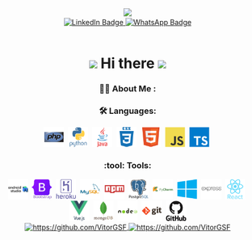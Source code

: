 <div id="header" align="center">
  <img src="https://media2.giphy.com/media/qgQUggAC3Pfv687qPC/giphy.gif?cid=ecf05e47sbbllx3h39i6p6r6epdx9kohpw93ymyjbxy31tla&rid=giphy.gif&ct=g" width="200"/>
  

  <div id="badges">
    <a href="https://www.linkedin.com/in/vitor-gabriel-de-souza-farias-564651196/">
      <img src="https://img.shields.io/badge/LinkedIn-blue?style=for-the-badge&logo=linkedin&logoColor=white" alt="LinkedIn Badge"/>
    </a>
    <a href="https://api.whatsapp.com/send?phone=5567996733838">
      <img src="https://img.shields.io/badge/WhatsApp-green?style=for-the-badge&logo=whatsapp&logoColor=white" alt="WhatsApp Badge"/>
    </a>
  </div>

  <img src="https://komarev.com/ghpvc/?username=VitorGSF&style=flat-square&color=red" alt=""/>
  
  <h1>
    <img src="https://emojipedia-us.s3.dualstack.us-west-1.amazonaws.com/thumbs/120/sony/336/moai_1f5ff.png" />
    Hi there
    <img src="https://media.giphy.com/media/hvRJCLFzcasrR4ia7z/giphy.gif" width="30px"/>
  </h1>
  
  ### :man_technologist: About Me :
  
  ### :hammer_and_wrench: Languages:
  <div>
    <img src="https://github.com/devicons/devicon/blob/master/icons/php/php-original.svg" title="PHP" alt="PHP" width="40" height="40"/>&nbsp;
    <img src="https://github.com/devicons/devicon/blob/master/icons/python/python-original-wordmark.svg" title="Python" alt="Python" width="40" height="40"/>&nbsp;
    <img src="https://github.com/devicons/devicon/blob/master/icons/java/java-original-wordmark.svg" title="Java" alt="Java" width="40" height="40"/>&nbsp;
    <img src="https://github.com/devicons/devicon/blob/master/icons/css3/css3-plain-wordmark.svg"  title="CSS3" alt="CSS" width="40" height="40"/>&nbsp;
    <img src="https://github.com/devicons/devicon/blob/master/icons/html5/html5-original.svg" title="HTML5" alt="HTML" width="40" height="40"/>&nbsp;
    <img src="https://github.com/devicons/devicon/blob/master/icons/javascript/javascript-original.svg" title="JavaScript" alt="JavaScript" width="40" height="40"/>&nbsp;
    <img src="https://github.com/devicons/devicon/blob/master/icons/typescript/typescript-original.svg" title="TypeScript" alt="TypeScript" width="40" height="40"/>&nbsp;
  </div>
  
  ### :tool: Tools:
  <div>
    <img src="https://github.com/devicons/devicon/blob/master/icons/androidstudio/androidstudio-original-wordmark.svg" title="Android Studio" alt="Android Studio" width="40" height="40"/>&nbsp;
    <img src="https://github.com/devicons/devicon/blob/master/icons/bootstrap/bootstrap-original-wordmark.svg" title="Bootstrap" alt="Bootstrap" width="40" height="40"/>&nbsp;
    <img src="https://github.com/devicons/devicon/blob/master/icons/heroku/heroku-original-wordmark.svg" title="Heroku" alt="Heroku" width="40" height="40"/>&nbsp;
    <img src="https://github.com/devicons/devicon/blob/master/icons/mysql/mysql-original-wordmark.svg" title="MySQL" alt="MySQL" width="40" height="40"/>&nbsp;
    <img src="https://github.com/devicons/devicon/blob/master/icons/npm/npm-original-wordmark.svg" title="NPM" alt="NPM" width="40" height="40"/>&nbsp;
    <img src="https://github.com/devicons/devicon/blob/master/icons/postgresql/postgresql-original-wordmark.svg" title="PostgreSQL" alt="PostgreSQL" width="40" height="40"/>&nbsp;
    <img src="https://github.com/devicons/devicon/blob/master/icons/pycharm/pycharm-original-wordmark.svg" title="PyCharm" alt="PyCharm" width="40" height="40"/>&nbsp;
    <img src="https://github.com/devicons/devicon/blob/master/icons/windows8/windows8-original.svg" title="Windows" alt="Windows" width="40" height="40"/>&nbsp;
    <img src="https://github.com/devicons/devicon/blob/master/icons/express/express-original-wordmark.svg" title="Express" alt="Express" width="40" height="40"/>&nbsp;
    <img src="https://github.com/devicons/devicon/blob/master/icons/react/react-original-wordmark.svg" title="React" alt="React" width="40" height="40"/>&nbsp;
    <img src="https://github.com/devicons/devicon/blob/master/icons/vuejs/vuejs-original-wordmark.svg" title="Vue" alt="Vue" width="40" height="40"/>&nbsp;
    <img src="https://github.com/devicons/devicon/blob/master/icons/mongodb/mongodb-original-wordmark.svg" title="MongoDB"  alt="MongoDB" width="40" height="40"/>&nbsp;
    <img src="https://github.com/devicons/devicon/blob/master/icons/nodejs/nodejs-original-wordmark.svg" title="NodeJS" alt="NodeJS" width="40" height="40"/>&nbsp;
    <img src="https://github.com/devicons/devicon/blob/master/icons/git/git-original-wordmark.svg" title="Git" **alt="Git" width="40" height="40"/>&nbsp;
    <img src="https://github.com/devicons/devicon/blob/master/icons/github/github-original-wordmark.svg" title="GitHub" **alt="GitHub" width="40" height="40"/>
  </div>
  
  <a href="https://github.com/VitorGSF">
    <img align="center" src="https://github-readme-stats.vercel.app/api/top-langs/?username=VitorGSF&count_private=true&show_icons=true&theme=dark&icon_color=ffffff" alt="https://github.com/VitorGSF"/>
  </a>
  <a href="https://github.com/VitorGSF">
    <img align="center" src="https://github-readme-stats.vercel.app/api?username=VitorGSF&count_private=true&show_icons=true&theme=dark&icon_color=ffffff" alt="https://github.com/VitorGSF"/>
  </a>
  
</div>


<!--
**VitorGSF/VitorGSF** is a ✨ _special_ ✨ repository because its `README.md` (this file) appears on your GitHub profile.

Here are some ideas to get you started:

- 🔭 I’m currently working on ...
- 🌱 I’m currently learning ...
- 👯 I’m looking to collaborate on ...
- 🤔 I’m looking for help with ...
- 💬 Ask me about ...
- 📫 How to reach me: ...
- 😄 Pronouns: ...
- ⚡ Fun fact: ...
-->

<!--[![VitorGSF's wakatime stats](https://github-readme-stats.vercel.app/api/wakatime?username=VitorGSF)](https://github.com/VitorGSF)-->
